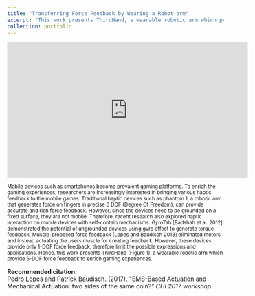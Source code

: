 ```yaml
---
title: "Transferring Force Feedback by Wearing a Robot-arm"
excerpt: "This work presents ThirdHand, a wearable robotic arm which provide 5-DOF force feedback to enrich gaming experiences.<br/><img src='/images/thirdhand_hand.png'>"
collection: portfolio
---
```


<iframe width="560" height="315" src="https://www.youtube.com/embed/--0zCqyv7tE" frameborder="0" allowfullscreen></iframe>


<small>Mobile devices such as smartphones become prevalent gaming platforms. To enrich the gaming experiences, researchers are increasingly interested in bringing various haptic feedback to the mobile games. Traditional haptic devices such as phantom 1, a robotic arm that generates force on fingers in precise 6 DOF (Degree Of Freedom), can provide accurate and rich force feedback. However, since the devices need to be grounded on a fixed surface, they are not mobile. Therefore, recent research also explored haptic interaction on mobile devices with self-contain mechanisms. GyroTab [Badshah et al. 2012] demonstrated the potential of ungrounded devices using gyro effect to generate torque feedback. Muscle-propelled force feedback [Lopes and Baudisch 2013] eliminated motors and instead actuating the users muscle for creating feedback. However, these devices provide only 1-DOF force feedback, therefore limit the possible expressions and applications. Hence, this work presents ThirdHand (Figure 1), a wearable robotic arm which provide 5-DOF force feedback to enrich gaming experiences.</small>

**Recommended citation:** <br>
Pedro Lopes and Patrick Baudisch. (2017). &quot;EMS-Based Actuation and Mechanical Actuation: two sides of the same coin?&quot; <i>CHI 2017 workshop</i>.